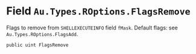 # Field `Au.Types.ROptions.FlagsRemove`

Flags to remove from `SHELLEXECUTEINFO` field `fMask`. Default flags: see `Au.Types.ROptions.FlagsAdd`.

```
public uint FlagsRemove
```